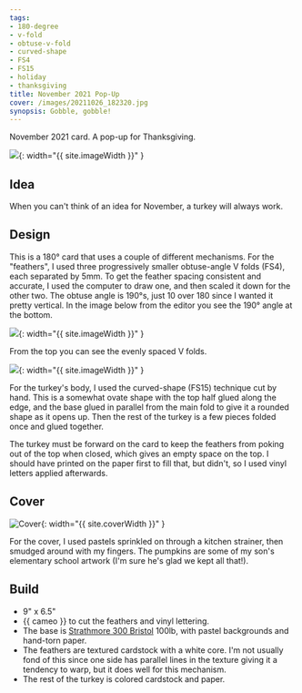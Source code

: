 ```yaml
---
tags:
- 180-degree
- v-fold
- obtuse-v-fold
- curved-shape
- FS4
- FS15
- holiday
- thanksgiving
title: November 2021 Pop-Up
cover: /images/20211026_182320.jpg
synopsis: Gobble, gobble!
---
```

November 2021 card. A pop-up for Thanksgiving.<!--more-->

![]({{site.baseurl}}/images/20211030_turkey.gif){: width="{{ site.imageWidth }}" }

## Idea

When you can't think of an idea for November, a turkey will always work.

## Design

This is a 180&deg; card that uses a couple of different mechanisms. For the "feathers", I used three progressively smaller obtuse-angle V folds (FS4), each separated by 5mm. To get the feather spacing consistent and accurate, I used the computer to draw one, and then scaled it down for the other two. The obtuse angle is 190&deg;s, just 10 over 180 since I wanted it pretty vertical. In the image below from the editor you see the 190&deg; angle at the bottom.

![]({{site.baseurl}}/images/turkey-feathers.png){: width="{{ site.imageWidth }}" }

From the top you can see the evenly spaced V folds.

![]({{site.baseurl}}/images/20211026_182601.jpg){: width="{{ site.imageWidth }}" }

For the turkey's body, I used the curved-shape (FS15) technique cut by hand. This is a somewhat ovate shape with the top half glued along the edge, and the base glued in parallel from the main fold to give it a rounded shape as it opens up. Then the rest of the turkey is a few pieces folded once and glued together.

The turkey must be forward on the card to keep the feathers from poking out of the top when closed, which gives an empty space on the top. I should have printed on the paper first to fill that, but didn't, so I used vinyl letters applied afterwards.

## Cover

![Cover]({{site.baseurl}}{{page.cover}}){: width="{{ site.coverWidth }}" }

For the cover, I used pastels sprinkled on through a kitchen strainer, then smudged around with my fingers. The pumpkins are some of my son's elementary school artwork (I'm sure he's glad we kept all that!).

## Build

* 9" x 6.5"
* {{ cameo }} to cut the feathers and vinyl lettering.
* The base is [Strathmore 300 Bristol](/supplies.html#strathmore-300-bristol) 100lb, with pastel backgrounds and hand-torn paper.
* The feathers are textured cardstock with a white core. I'm not usually fond of this since one side has parallel lines in the texture giving it a tendency to warp, but it does well for this mechanism.
* The rest of the turkey is colored cardstock and paper.
